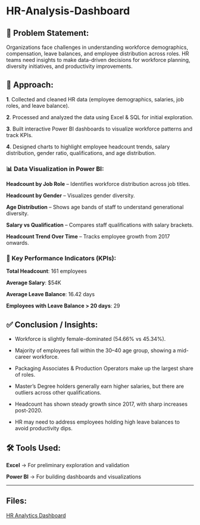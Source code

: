 # HR-Analysis-Dashboard
## 📝 Problem Statement:  

Organizations face challenges in understanding workforce demographics, compensation, leave balances, and employee distribution across roles. HR teams need insights to make data-driven decisions for workforce planning, diversity initiatives, and productivity improvements.

## 🚀 Approach:

**1**. Collected and cleaned HR data (employee demographics, salaries, job roles, and leave balance).

**2**. Processed and analyzed the data using Excel & SQL for initial exploration.

**3**. Built interactive Power BI dashboards to visualize workforce patterns and track KPIs.

**4**. Designed charts to highlight employee headcount trends, salary distribution, gender ratio, qualifications, and age distribution.

### 📊 Data Visualization in Power BI:

**Headcount by Job Role** – Identifies workforce distribution across job titles.

**Headcount by Gender** – Visualizes gender diversity.

**Age Distribution** – Shows age bands of staff to understand generational diversity.

**Salary vs Qualification** – Compares staff qualifications with salary brackets.

**Headcount Trend Over Time** – Tracks employee growth from 2017 onwards.

### 📌 Key Performance Indicators (KPIs):

**Total Headcount**: 161 employees

**Average Salary**: $54K

**Average Leave Balance**: 16.42 days

**Employees with Leave Balance > 20 days**: 29

## ✅ Conclusion / Insights:

* Workforce is slightly female-dominated (54.66% vs 45.34%).

* Majority of employees fall within the 30–40 age group, showing a mid-career workforce.

* Packaging Associates & Production Operators make up the largest share of roles.

* Master’s Degree holders generally earn higher salaries, but there are outliers across other qualifications.

* Headcount has shown steady growth since 2017, with sharp increases post-2020.

* HR may need to address employees holding high leave balances to avoid productivity dips.

## 🛠️ Tools Used:

**Excel** → For preliminary exploration and validation

**Power BI** → For building dashboards and visualizations

---
## **Files**:

[HR Analytics Dashboard](HR-Analysis-Dashboard)
